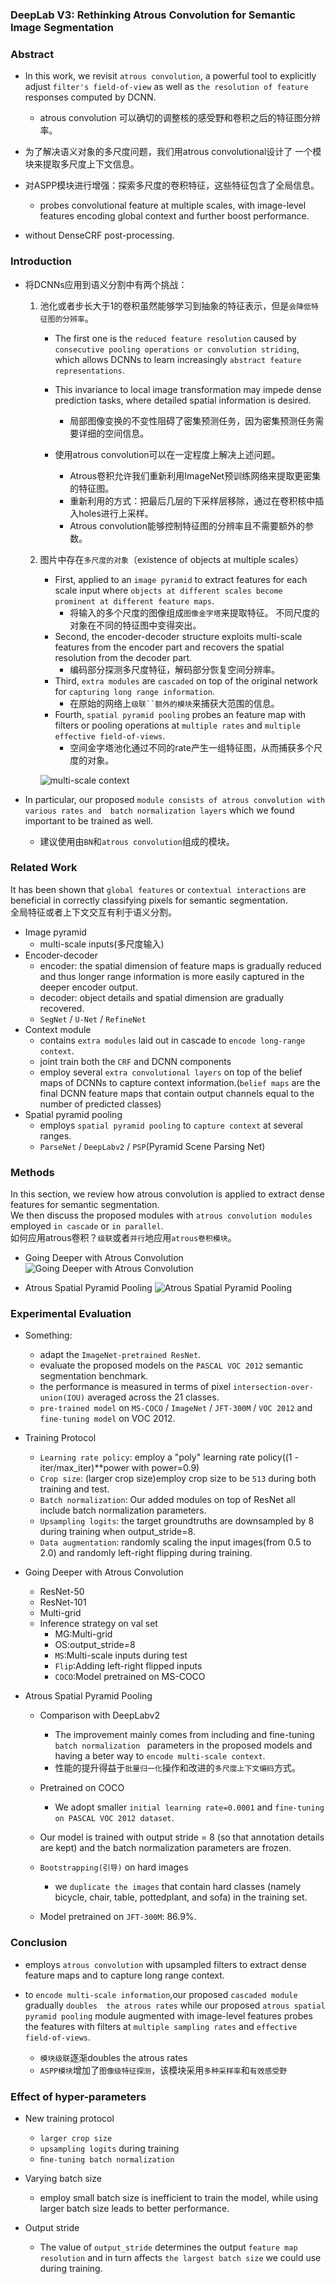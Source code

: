 ### DeepLab V3: Rethinking Atrous Convolution for Semantic Image Segmentation


### Abstract
* In this work, we revisit `atrous convolution`, a powerful tool to explicitly adjust 
`filter's field-of-view` as well as `the resolution of feature` responses computed by DCNN.
    * atrous convolution 可以确切的调整核的感受野和卷积之后的特征图分辨率。
    
* 为了解决语义对象的多尺度问题，我们用atrous convolutional设计了
一个模块来提取多尺度上下文信息。

* 对ASPP模块进行增强：探索多尺度的卷积特征，这些特征包含了全局信息。
    * probes convolutional feature at multiple scales, with image-level features encoding
    global context and further boost performance.

* without DenseCRF post-processing.


### Introduction
* 将DCNNs应用到语义分割中有两个挑战：
    1. 池化或者步长大于1的卷积虽然能够学习到抽象的特征表示，但是`会降低特征图的分辨率`。
        * The first one is the `reduced feature resolution` caused by `consecutive pooling
        operations or convolution striding`, which allows DCNNs to learn increasingly
        `abstract feature representations`.
        
        * This invariance to local image transformation may impede dense prediction tasks,
        where detailed spatial information is desired.
            * 局部图像变换的不变性阻碍了密集预测任务，因为密集预测任务需要详细的空间信息。
        
        * 使用atrous convolution可以在一定程度上解决上述问题。
            * Atrous卷积允许我们重新利用ImageNet预训练网络来提取更密集的特征图。
            * 重新利用的方式：把最后几层的下采样层移除，通过在卷积核中插入holes进行上采样。
            * Atrous convolution能够控制特征图的分辨率且不需要额外的参数。
        
    2. 图片中存在`多尺度的对象`（existence of objects at multiple scales）
        * First, applied to an `image pyramid` to extract features for each scale input
        where `objects at different scales become prominent at different feature maps`.
            * 将输入的多个尺度的图像组成`图像金字塔`来提取特征。
            不同尺度的对象在不同的特征图中变得突出。
        * Second, the encoder-decoder structure exploits multi-scale features from 
        the encoder part and recovers the spatial resolution from the decoder part.
            * 编码部分探测多尺度特征，解码部分恢复空间分辨率。
        * Third, `extra modules` are `cascaded` on top of the original network for 
        `capturing long range information`.
            * 在原始的网络上`级联``额外的模块`来捕获大范围的信息。
        * Fourth, `spatial pyramid pooling` probes an feature map with filters 
        or pooling operations at `multiple rates` and `multiple effective field-of-views`.
            * 空间金字塔池化通过不同的rate产生一组特征图，从而捕获多个尺度的对象。
        
        ![multi-scale context](readme/deeplab_v3_alternative_architectures_to_capture_multi-scale_context.png)

* In particular, our proposed `module consists of atrous convolution with various rates and 
batch normalization layers` which we found important to be trained as well.
    * 建议使用由`BN`和`atrous convolution`组成的模块。


### Related Work
It has been shown that `global features` or `contextual interactions` are beneficial 
in correctly classifying pixels for semantic segmentation.    
全局特征或者上下文交互有利于语义分割。
* Image pyramid
    * multi-scale inputs(多尺度输入)
* Encoder-decoder
    * encoder: the spatial dimension of feature maps is gradually reduced and thus
    longer range information is more easily captured in the deeper encoder output.
    * decoder: object details and spatial dimension are gradually recovered.
    * `SegNet` / `U-Net` / `RefineNet`
* Context module
    * contains `extra modules` laid out in cascade to `encode long-range context`.
    * joint train both the `CRF` and DCNN components
    * employ several `extra convolutional layers` on top of the belief maps of DCNNs
    to capture context information.(`belief maps` are the final DCNN feature maps 
    that contain output channels equal to the number of predicted classes)
* Spatial pyramid pooling
    * employs `spatial pyramid pooling` to `capture context` at several ranges. 
    * `ParseNet` / `DeepLabv2` / `PSP`(Pyramid Scene Parsing Net)


### Methods
In this section, we review how atrous convolution is applied to extract dense features
for semantic segmentation.   
We then discuss the proposed modules with `atrous convolution modules` employed `in cascade` or `in parallel`.   
如何应用atrous卷积？`级联`或者`并行`地应用`atrous卷积模块`。

* Going Deeper with Atrous Convolution
    ![Going Deeper with Atrous Convolution](readme/deeplab_v3_going_deeper_with_atrous_convolution.png)
    
* Atrous Spatial Pyramid Pooling
    ![Atrous Spatial Pyramid Pooling](readme/deeplab_v3_aspp.png)


### Experimental Evaluation
* Something:   
    * adapt the `ImageNet-pretrained ResNet`.
    * evaluate the proposed models on the `PASCAL VOC 2012` semantic segmentation benchmark.
    * the performance is measured in terms of pixel `intersection-over-union(IOU)` averaged across the 21 classes.
    * `pre-trained model` on `MS-COCO` / `ImageNet` / `JFT-300M` / `VOC 2012` and `fine-tuning model` on VOC 2012.

* Training Protocol
    * `Learning rate policy`: employ a "poly" learning rate policy((1 - iter/max_iter)**power with power=0.9)
    * `Crop size`: (larger crop size)employ crop size to be `513` during both training and test.
    * `Batch normalization`: Our added modules on top of ResNet all include batch normalization parameters.
    * `Upsampling logits`: the target groundtruths are downsampled by 8 during training when output_stride=8.
    * `Data augmentation`: randomly scaling the input images(from 0.5 to 2.0) and 
    randomly left-right flipping during training.
    
* Going Deeper with Atrous Convolution
    * ResNet-50
    * ResNet-101
    * Multi-grid
    * Inference strategy on val set
        * MG:Multi-grid
        * OS:output_stride=8
        * `MS`:Multi-scale inputs during test
        * `Flip`:Adding left-right flipped inputs
        * `COCO`:Model pretrained on MS-COCO

* Atrous Spatial Pyramid Pooling
    * Comparison with DeepLabv2
        * The improvement mainly comes from including and fine-tuning `batch normalization `
        parameters in the proposed models and having a beter way to `encode multi-scale context`.
        * 性能的提升得益于`批量归一化`操作和改进的`多尺度上下文编码`方式。
        
    * Pretrained on COCO
        * We adopt smaller `initial learning rate=0.0001` and `fine-tuning on PASCAL VOC 2012 dataset`.
    
    * Our model is trained with output stride = 8 (so that annotation details are kept) 
    and the batch normalization parameters are frozen.
     
    * `Bootstrapping(引导)` on hard images
        * we `duplicate the images` that contain hard classes (namely bicycle, chair, 
    table, pottedplant, and sofa) in the training set. 
    
    * Model pretrained on `JFT-300M`: 86.9%.
    

### Conclusion
* employs `atrous convolution` with upsampled filters to extract dense feature maps 
and to capture long range context.
    
* to `encode multi-scale information`,our proposed `cascaded module` gradually `doubles 
the atrous rates` while our proposed `atrous spatial pyramid pooling` module augmented 
with image-level features probes the features with filters at `multiple sampling rates` 
and `effective field-of-views`.
    * `模块级联`逐渐doubles the atrous rates
    * `ASPP模块`增加了`图像级特征探测`，该模块采用`多种采样率`和`有效感受野`


### Effect of hyper-parameters 
* New training protocol
    * `larger crop size`
    * `upsampling logits` during training
    * `ﬁne-tuning batch normalization`

* Varying batch size
    * employ small batch size is inefficient to train the model,
    while using larger batch size leads to better performance.

* Output stride
    * The value of `output_stride` determines the output `feature map resolution` and 
    in turn affects `the largest batch size` we could use during training.
    

